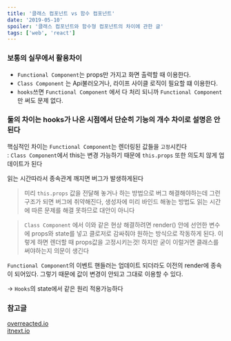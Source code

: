```yaml
---
title: '클래스 컴포넌트 vs 함수 컴포넌트'
date: '2019-05-10'
spoiler: '클래스 컴포넌트와 함수형 컴포넌트의 차이에 관한 글'
tags: ['web', 'react']
--- 
```



### 보통의 실무에서 활용차이

- `Functional Component`는 props만 가지고 화면 출력할 때 이용한다.  
 - `Class Component` 는  Api불러오거나, 라이프 사이클 로직이 필요할 떄 이용한다.  
 - `hooks`쓰면 `Functional Component` 에서 다 처리 되니까 `Functional Component`만 써도 문제 없다.  

### 둘의 차이는 hooks가 나온 시점에서 단순히 기능의 개수 차이로 설명은 안된다


 핵심적인 차이는 `Functional Component`는 렌더링된 값들을 `고정`시킨다  
: `Class Component`에서 this는 변경 가능하기 때문에 `this.props` 또한 의도치 않게 업데이트가 된다  

 읽는 시간따라서 종속관계 깨지면 버그가 발생하게된다
 
 >미리 `this.props` 값을 전달해 놓거나 하는 방법으로 버그 해결해야하는데 그런 구조가 되면 버그에 취약해진다, 생성자에 미리 바인드 해놓는 방법도 읽는 시간에 따른 문제를 해결 못하므로 대안이 아니다

 >`Class Component` 에서 이와 같은 현상 해결하려면 render() 안에 선언한 변수에 props와 state를 넣고 클로저로 감싸줘야 원하는 방식으로 작동하게 된다. 이렇게 하면 렌더할 때 props값을 고정시키는것! 하지만 굳이 이럴거면 클래스를 써야하는지 의문이 생긴다

`Functional Component`의 이벤트 핸들러는 업데이트 되더라도 이전의 render에 종속이 되어있다. 그렇기 때문에 값이 변경이 안되고 그대로 이용할 수 있다.

-> `Hooks`의 state에서 같은 원리 적용가능하다

### 참고글

[overreacted.io](https://overreacted.io/ko/how-are-function-components-different-from-classes/)  
[itnext.io](https://itnext.io/react-component-class-vs-stateless-component-e3797c7d23ab)  